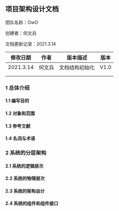 ## 项目架构设计文档

团队名称：OwO

创建者：何文兵

文档更新记录：2021.3.14

| 修改日期  | 作者   | 版本描述       | 版本 |
| --------- | ------ | -------------- | ---- |
| 2021.3.14 | 何文兵 | 文档结构初始化 | V1.0 |
|           |        |                |      |
|           |        |                |      |

### 1 总体介绍

#### 1.1 编写目的

#### 1.2 对象和范围

#### 1.3 参考文献

#### 1.4 名词与术语

### 2 系统的分层架构

#### 2.1 系统的逻辑层次

#### 2.2 系统的物理层次

#### 2.3 系统的架构设计

#### 2.4 系统的组件和组件接口

